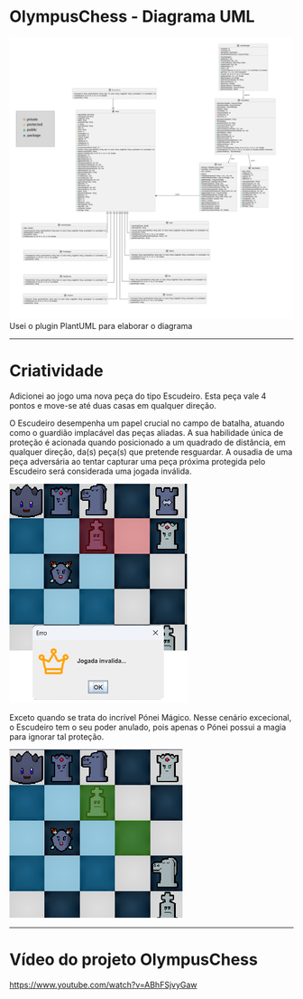 # OlympusChess - Diagrama UML
![diagrama.png](src%2Fimages%2Fdiagrama.png)
Usei o plugin PlantUML para elaborar o diagrama
___
                                                    
# Criatividade
Adicionei ao jogo uma nova peça do tipo Escudeiro.
 Esta peça vale 4 pontos e move-se até duas casas em qualquer direção.

O Escudeiro desempenha um papel crucial no campo de batalha, atuando como o guardião implacável das peças aliadas. A sua habilidade única de proteção é acionada quando posicionado a um quadrado de distância, em qualquer direção, da(s) peça(s) que pretende resguardar.
A ousadia de uma peça adversária ao tentar capturar uma peça próxima protegida pelo Escudeiro será considerada uma jogada inválida.

![escudeiroDefesa1.png](src%2Fimages%2FescudeiroDefesa1.png)

Exceto quando se trata do incrível Pónei Mágico. Nesse cenário excecional, o Escudeiro tem o seu poder anulado, pois apenas o Pónei possui a magia para ignorar tal proteção.

![escudeiroDefesa2.png](src%2Fimages%2FescudeiroDefesa2.png)
___
# Vídeo do projeto OlympusChess
https://www.youtube.com/watch?v=ABhFSjvyGaw